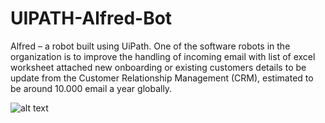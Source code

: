 # UIPATH-Alfred-Bot
Alfred – a robot built using UiPath. One of the software robots in the organization is to improve the handling of incoming email with list of excel worksheet attached new onboarding or existing customers details to be update from the Customer Relationship Management (CRM), estimated to be around 10.000 email a year globally.

![alt text](http://https://github.com/bacdillon/UIPATH-Alfred-Bot/alfred-bot.jpg)
